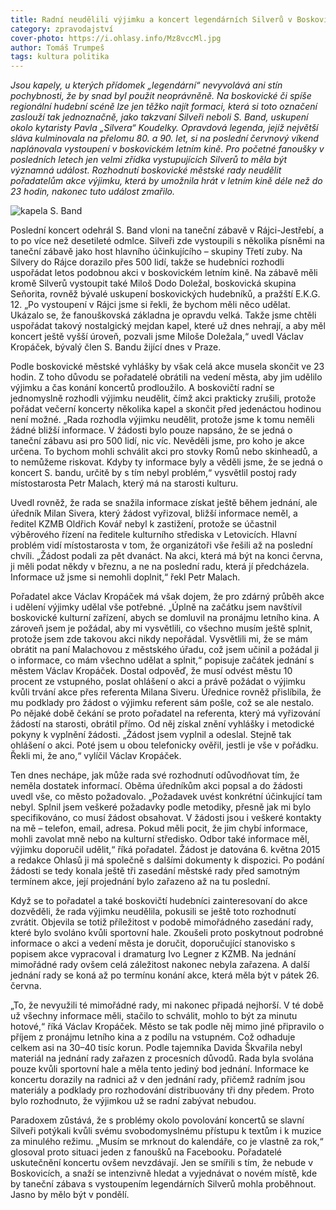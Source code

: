 ```yaml
---
title: Radní neudělili výjimku a koncert legendárních Silverů v Boskovicích nebude
category: zpravodajství
cover-photo: https://i.ohlasy.info/Mz8vccMl.jpg
author: Tomáš Trumpeš
tags: kultura politika
---
```


*Jsou kapely, u kterých přídomek „legendární“ nevyvolává ani stín pochybnosti, že by snad byl použit neoprávněně. Na boskovické či spíše regionální hudební scéně lze jen těžko najít formaci, která si toto označení zaslouží tak jednoznačně, jako takzvaní Silveři neboli S. Band, uskupení okolo kytaristy Pavla „Silvera“ Koudelky. Opravdová legenda, jejíž největší sláva kulminovala na přelomu 80. a 90. let, si na poslední červnový víkend naplánovala vystoupení v boskovickém letním kině. Pro početné fanoušky v posledních letech jen velmi zřídka vystupujících Silverů to měla být významná událost. Rozhodnutí boskovické městské rady neudělit pořadatelům akce výjimku, která by umožnila hrát v letním kině déle než do 23 hodin, nakonec tuto událost zmařilo.*

<img src="https://i.ohlasy.info/Mz8vccM.jpg" alt="kapela S. Band" class="img-responsive">

Poslední koncert odehrál S. Band vloni na taneční zábavě v Rájci-Jestřebí, a to po více než desetileté odmlce. Silveři zde vystoupili s několika písněmi na taneční zábavě jako host hlavního účinkujícího – skupiny Třetí zuby. Na Silvery do Rájce dorazilo přes 500 lidí, takže se hudebníci rozhodli uspořádat letos podobnou akci v boskovickém letním kině. Na zábavě měli kromě Silverů vystoupit také Miloš Dodo Doležal, boskovická skupina Seňorita, rovněž bývalé uskupení boskovických hudebníků, a pražští E.K.G. 12. „Po vystoupení v Rájci jsme si řekli, že bychom měli něco udělat. Ukázalo se, že fanouškovská základna je opravdu velká. Takže jsme chtěli uspořádat takový nostalgický mejdan kapel, které už dnes nehrají, a aby měl koncert ještě vyšší úroveň, pozvali jsme Miloše Doležala,“ uvedl Václav Kropáček, bývalý člen S. Bandu žijící dnes v Praze.

Podle boskovické městské vyhlášky by však celá akce musela skončit ve 23 hodin. Z toho důvodu se pořadatelé obrátili na vedení města, aby jim udělilo výjimku a čas konání koncertů prodloužilo. A boskovičtí radní se jednomyslně rozhodli výjimku neudělit, čímž akci prakticky zrušili, protože pořádat večerní koncerty několika kapel a skončit před jedenáctou hodinou není možné. „Rada rozhodla výjimku neudělit, protože jsme k tomu neměli žádné bližší informace. V žádosti bylo pouze napsáno, že se jedná o taneční zábavu asi pro 500 lidí, nic víc. Nevěděli jsme, pro koho je akce určena. To bychom mohli schválit akci pro stovky Romů nebo skinheadů, a to nemůžeme riskovat. Kdyby ty informace byly a věděli jsme, že se jedná o koncert S. bandu, určitě by s tím nebyl problém,“ vysvětlil postoj rady místostarosta Petr Malach, který má na starosti kulturu. 

Uvedl rovněž, že rada se snažila informace získat ještě během jednání, ale úředník Milan Sivera, který žádost vyřizoval, bližší informace neměl, a ředitel KZMB Oldřich Kovář nebyl k zastižení, protože se účastnil výběrového řízení na ředitele kulturního střediska v Letovicích. Hlavní problém vidí místostarosta v tom, že organizátoři vše řešili až na poslední chvíli. „Žádost podali za pět dvanáct. Na akci, která má být na konci června, ji měli podat někdy v březnu, a ne na poslední radu, která jí předcházela. Informace už jsme si nemohli doplnit,“ řekl Petr Malach.

Pořadatel akce Václav Kropáček má však dojem, že pro zdárný průběh akce i udělení výjimky udělal vše potřebné. „Úplně na začátku jsem navštívil boskovické kulturní zařízení, abych se domluvil na pronájmu letního kina. A zároveň jsem je požádal, aby mi vysvětlili, co všechno musím ještě splnit, protože jsem zde takovou akci nikdy nepořádal. Vysvětlili mi, že se mám obrátit na paní Malachovou z městského úřadu, což jsem učinil a požádal ji o informace, co mám všechno udělat a splnit,“ popisuje začátek jednání s městem Václav Kropáček. Dostal odpověď, že musí odvést městu 10 procent ze vstupného, poslat ohlášení o akci a právě požádat o výjimku kvůli trvání akce přes referenta Milana Siveru. Úřednice rovněž přislíbila, že mu podklady pro žádost o výjimku referent sám pošle, což se ale nestalo. Po nějaké době čekání se proto pořadatel na referenta, který má vyřizování žádostí na starosti, obrátil přímo. Od něj získal znění vyhlášky i metodické pokyny k vyplnění žádosti. „Žádost jsem vyplnil a odeslal. Stejně tak ohlášení o akci. Poté jsem u obou telefonicky ověřil, jestli je vše v pořádku. Řekli mi, že ano,“ vylíčil Václav Kropáček. 

Ten dnes nechápe, jak může rada své rozhodnutí odůvodňovat tím, že neměla dostatek informací. Oběma úředníkům akci popsal a do žádosti uvedl vše, co město požadovalo. „Požadavek uvést konkrétní účinkující tam nebyl. Splnil jsem veškeré požadavky podle metodiky, přesně jak mi bylo specifikováno, co musí žádost obsahovat. V žádosti jsou i veškeré kontakty na mě – telefon, email, adresa. Pokud měli pocit, že jim chybí informace, mohli zavolat mně nebo na kulturní středisko. Odbor také informace měl, výjimku doporučil udělit,“ říká pořadatel. Žádost je datována 6. května 2015 a redakce Ohlasů ji má společně s dalšími dokumenty k dispozici. Po podání žádosti se tedy konala ještě tři zasedání městské rady před samotným termínem akce, její projednání bylo zařazeno až na tu poslední.

Když se to pořadatel a také boskovičtí hudebníci zainteresovaní do akce dozvěděli, že rada výjimku neudělila, pokusili se ještě toto rozhodnutí zvrátit. Objevila se totiž příležitost v podobě mimořádného zasedání rady, které bylo svoláno kvůli sportovní hale. Zkoušeli proto poskytnout podrobné informace o akci a vedení města je doručit, doporučující stanovisko s popisem akce vypracoval i dramaturg Ivo Legner z KZMB. Na jednání mimořádné rady ovšem celá záležitost nakonec nebyla zařazena. A další jednání rady se koná až po termínu konání akce, která měla být v pátek 26. června.

„To, že nevyužili té mimořádné rady, mi nakonec připadá nejhorší. V té době už všechny informace měli, stačilo to schválit, mohlo to být za minutu hotové,“ říká Václav Kropáček. Město se tak podle něj mimo jiné připravilo o příjem z pronájmu letního kina a z podílu na vstupném. Což odhaduje celkem asi na 30–40 tisíc korun. Podle tajemníka Davida Škvařila nebyl materiál na jednání rady zařazen z procesních důvodů. Rada byla svolána pouze kvůli sportovní hale a měla tento jediný bod jednání. Informace ke koncertu dorazily na radnici až v den jednání rady, přičemž radním jsou materiály a podklady pro rozhodování distribuovány tři dny předem. Proto bylo rozhodnuto, že výjimkou už se radní zabývat nebudou.

Paradoxem zůstává, že s problémy okolo povolování koncertů se slavní Silveři potýkali kvůli svému svobodomyslnému přístupu k textům i k muzice za minulého režimu. „Musím se mrknout do kalendáře, co je vlastně za rok,“ glosoval proto situaci jeden z fanoušků na Facebooku. Pořadatelé uskutečnění koncertu ovšem nevzdávají. Jen se smířili s tím, že nebude v Boskovicích, a snaží se intenzivně hledat a vyjednávat o novém místě, kde by taneční zábava s vystoupením legendárních Silverů mohla proběhnout. Jasno by mělo být v pondělí.


